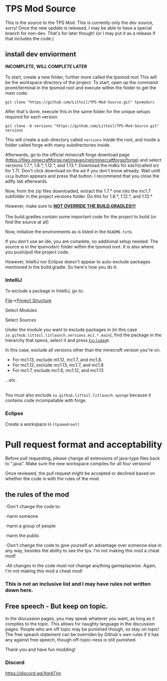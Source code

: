 # TPS Mod Source
This is the source to the TPS Mod. This is currently only the dev source, sorry! Once the new update is released, I may 
be able to have a special branch for non-dev. That's for later though! (or I may put it as a release if that includes
 the code.)

## install dev enviorment
**INCOMPLETE, WILL COMPLETE LATER**<br><br>
To start, create a new folder, further more called the tpsmod root This will be the workspace directory of the project. 
To start, open up the command promt/terminal in the tpsmod root and execute within the folder to get the main code:

    git clone "https://github.com/Littoil/TPS-Mod-Source.git" tpsmodsrc

After that's done, execute this in the same folder for the unique setups required for each version:

    git clone -b versions "https://github.com/Littoil/TPS-Mod-Source.git" versions

This will create a sub-directory called `versions` inside the root, and inside a folder called forge with many subdirectories
inside.

Afterwards, go to the official minecraft forge download page (https://files.minecraftforge.net/maven/net/minecraftforge/forge)
 and select versions 1.7.\*, 1.8.\*, 1.12.\*, and 1.13.\*. Download the mdks for each(called src for 1.7). Don't click
 download on the ad if you don't know already. Wait until `skip` button appears and press that button. I recommend that
 you close the adfly tab afterwards.
 
Now, from the zip files downloaded, extract the 1.7.\* one into the mc1.7 subfolder in the project versions folder.
Do this for 1.8.\*, 1.12.\*, and 1.13.\*

However, make sure to **<u>NOT OVERRIDE THE BUILD.GRADLES!!!</u>**<br><br>The build.gradles contain some important code
for the project to build (or find the source at all) 

Now, initialize the environments as is listed in the `README.txt`s.

If you don't use an ide, you are complete, no additional setup needed. The source is in the tpsmodsrc folder within the
tpsmod root. It is also where you push/pull the project code.

However, IntelliJ nor Eclipse doesn't appear to auto-exclude packages mentioned in the build.gradle. So here's how you do it:

### IntelliJ

To exclude a package in IntelliJ, go to:

<u>File</u>-><u>Project Structure</u>

Select *Modules*

Select *Sources*

Under the module you want to exclude packages in (in this case `io.github.littoil.litlaunch.versions.mc1.*.main`), find the package
in the hierarchy that opens, select it and press <u>`Excluded`</u>s

In this case, exclude all versions other than the minecraft version you're on. 
<ul>
    <li>For mc1.13, exclude m1.12, mc1.7, and mc1.8.</li>
    <li>For mc1.12, exclude mc1.13, mc1.7, and mc1.8</li>
    <li>For mc1.7, exclude mc1.8, mc1.12, and mc1.13</li>
</ul>
...etc.
<br>
<br>

You must also exclude `io.github.littoil.litlaunch.sponge` because it contains code incompatable with forge.

### Eclipse

Create a workspace in `[tpsmodroot]`
# Pull request format and acceptability
Before pull requesting, please change all extensions of java-type files back to ".java". Make sure the new workspace compiles for all four versions!

Once reviewed, the pull request might be accepted or declined based on whether the code is with the rules of the mod.
## the rules of the mod
-Don't change the code to:

-harm someone

-harm a group of people

-harm the public
	
-Don't change the code to give yourself an advantage over someone else in any way, besides the ability to see the tps. I'm not making this mod a cheat mod!

-All changes in the code must not change anything gameplaywise. Again, I'm not making this mod a cheat mod!

### This is not an inclusive list and I may have rules not written down here.

## Free speech - But keep on topic.
In the discussion pages, you may speak whatever you want, as long as it complies to the topic. This allows for naughty language in the discussion pages. People who are off topic may be punished though, so stay on topic!
The free speach statement can be overriden by Github's own rules if it has any against free speech, though off-topic-ness is still punished.

Thank you and have fun modding!

### Discord
https://discord.gg/XgrbTjm
